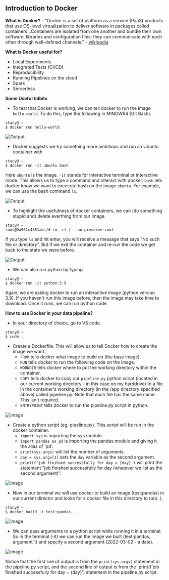 ## Introduction to Docker

**What is Docker?** - "Docker is a set of platform as a service (PaaS) products that use OS-level virtualization to deliver software in packages called containers...Containers are isolated from one another and bundle their own software, libraries and configuration files; they can communicate with each other through well-defined channels." - [wikipedia](https://en.wikipedia.org/wiki/Docker_(software))

**What is Docker useful for?**
- Local Experiments
- Integrated Tests (CI/CD)
- Reproducibility
- Running Pipelines on the cloud
- Spark
- Serverless

**Some Useful tidbits**
- To test that Docker is working, we can tell docker to run the image `hello-world`. To do this, type the following in MINGW64 (Git Bash). 

```console
stacy@ ~ 
$ docker run hello-world
```
![Output](https://user-images.githubusercontent.com/54118138/156458872-8eefb197-b092-4aba-b5c7-a808e7f7707d.png)

- Docker suggests we try something more ambitious and run an Ubuntu container with 

```console
stacy@ ~
$ docker run -it ubuntu bash
```
Here `ubuntu` is the image. `-it` stands for interactive terminal or interactive mode. This allows us to type a command and interact with docker. `bash` lets docker know we want to excecute bash on the image `ubuntu`. For example, we can use the bash command `ls`. 

![Output](https://user-images.githubusercontent.com/54118138/156460822-3cc9d7c1-aafa-4c14-9466-cab629e9a2de.png)

- To highlight the usefulness of docker containers, we can (do something stupid and) delete everthing from our image.

```console
stacy@ ~
root@9a961c4381ab:/# rm -rf / --no-preserve-root
```

If you type `ls` and hit enter, you will receive a message that says "No such file or directory". But if we exit the container and re-run the code we get back to the state we were before. 

![Output](https://user-images.githubusercontent.com/54118138/156463116-0f43be26-9003-4410-95a2-fb4c2a8abe9b.png)

- We can also run python by typing

```console
stacy@ ~
$ docker run -it python:3.9
```

Again, we are asking docker to run an interactive image (python version 3.9). If you haven't run this image before, then the image may take time to download. Once it runs, we can run python code.

**How to use Docker in your data pipeline?**

- In your directory of choice, go to VS code.

```console
stacy@ ~
$ code .
````

- Create a Dockerfile. This will allow us to tell Docker how to create the image we want.
    - `FROM` tells docker what image to build on (the base image).
    - `RUN` tells docker to run the following code on the image.
    - `WORKDIR` tells docker where to put the working directory within the container.
    - `COPY` tells docker to copy our `pipeline.py` python script (located in our current working directory - in this case on my harddrive) to a file in the container's working directory (in the /app directory specified above) called pipeline.py. Note that each file has the same name. This isn't required.
    - `ENTRYPOINT` tells docker to run the pipeline.py script in python.

![image](https://user-images.githubusercontent.com/54118138/156614473-c2745799-fbb8-4e07-a81b-55bf9aad27cf.png)

- Create a python script (eg, pipeline.py). This script will be run in the docker container.
    - `import sys` is importing the sys module.
    - `import pandas as pd` is importing the pandas module and giving it the alias of 'pd'.
    - `print(sys.argv)` will list the number of arguments.
    - `day = sys.argv[1]` sets the `day` variable as the second argument.
    - `print(f'job finihsed successfully for day = {day}')` will print the statement "job finished successfully for day (whatever we list as the second argument)".

![image](https://user-images.githubusercontent.com/54118138/156616461-8b47ca73-9319-4e3f-b2b3-9a9148ea3ed4.png)

- Now in our terminal we will use docker to build an image (test:pandas) in our current director and looks for a docker file in this directory to run( .).

```console
stacy@ ~
$ docker build -t test:pandas .
```

![image](https://user-images.githubusercontent.com/54118138/156623340-5196fcf6-1083-4446-a769-524069954933.png)

- We can pass arguments to a python script while running it in a terminal. So in the terminal (-it) we can run the image we built (test:pandas, argument 1) and specify a second argument (2022-03-02 - a date).

![image](https://user-images.githubusercontent.com/54118138/156629288-f33aff66-5972-464b-9a75-38f5682b6b9e.png)

Notice that the first line of output is from the `print(sys.argv)` statement in the pipeline.py script, and the second line of output is from the `print(f'job finished successfully for day = {day}') statement in the pipeline.py script.

